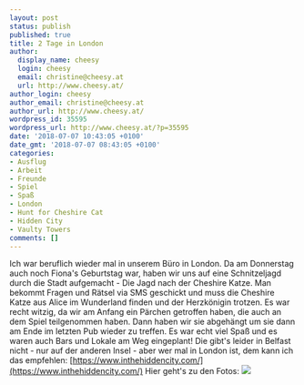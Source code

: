 ```yaml
---
layout: post
status: publish
published: true
title: 2 Tage in London
author:
  display_name: cheesy
  login: cheesy
  email: christine@cheesy.at
  url: http://www.cheesy.at/
author_login: cheesy
author_email: christine@cheesy.at
author_url: http://www.cheesy.at/
wordpress_id: 35595
wordpress_url: http://www.cheesy.at/?p=35595
date: '2018-07-07 10:43:05 +0100'
date_gmt: '2018-07-07 08:43:05 +0100'
categories:
- Ausflug
- Arbeit
- Freunde
- Spiel
- Spaß
- London
- Hunt for Cheshire Cat
- Hidden City
- Vaulty Towers
comments: []
---
```

Ich war beruflich wieder mal in unserem Büro in London. Da am Donnerstag auch noch Fiona's Geburtstag war, haben wir uns auf eine Schnitzeljagd durch die Stadt aufgemacht - Die Jagd nach der Cheshire Katze. Man bekommt Fragen und Rätsel via SMS geschickt und muss die Cheshire Katze aus Alice im Wunderland finden und der Herzkönigin trotzen. Es war recht witzig, da wir am Anfang ein Pärchen getroffen haben, die auch an dem Spiel teilgenommen haben. Dann haben wir sie abgehängt um sie dann am Ende im letzten Pub wieder zu treffen. Es war echt viel Spaß und es waren auch Bars und Lokale am Weg eingeplant! Die gibt's leider in Belfast nicht - nur auf der anderen Insel - aber wer mal in London ist, dem kann ich das empfehlen: [https://www.inthehiddencity.com/](https://www.inthehiddencity.com/)
Hier geht's zu den Fotos:
[![](http://www.cheesy.at/wp-content/uploads/London-034-1.jpg)](http://www.cheesy.at/fotos/arbeit/2018-2/london/)
